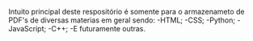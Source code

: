 Intuito principal deste respositório é somente para o armazenameto de PDF's de diversas materias em geral sendo:
-HTML;
-CSS;
-Python;
-JavaScript;
-C++;
-E futuramente outras.
